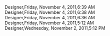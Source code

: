 ﻿Designer,Friday, November 4, 2011,6:39 AM  Designer,Friday, November 4, 2011,6:38 AM  Designer,Friday, November 4, 2011,6:36 AM  Designer,Friday, November 4, 2011,5:12 AM  Designer,Wednesday, November 2, 2011,5:12 PM